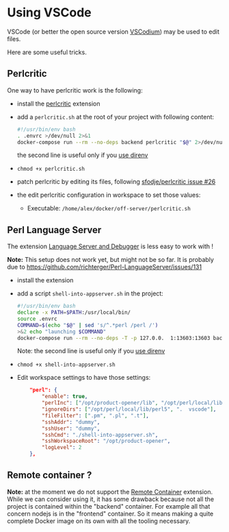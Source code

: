 # Using VSCode

VSCode (or better the open source version [VSCodium](https://github.com/VSCodium/vscodium/)) may be used to edit files.

Here are some useful tricks.

## Perlcritic

One way to have perlcritic work is the following:

* install the [perlcritic](https://marketplace.visualstudio.com/items?itemName=sfodje.perlcritic) extension
*   add a `perlcritic.sh` at the root of your project with following content:

    ```bash
    #!/usr/bin/env bash
    . .envrc >/dev/null 2>&1
    docker-compose run --rm --no-deps backend perlcritic "$@" 2>/dev/null
    ```

    the second line is useful only if you [use direnv](use-direnv.md)
* `chmod +x perlcritic.sh`
* patch perlcritic by editing its files, following [sfodje/perlcritic issue #26](https://github.com/sfodje/perlcritic/issues/26#issuecomment-1006411268)
* the edit perlcritic configuration in workspace to set those values:
  * Executable: `/home/alex/docker/off-server/perlcritic.sh`

## Perl Language Server

The extension [Language Server and Debugger](https://marketplace.visualstudio.com/items?itemName=richterger.perl) is less easy to work with !

**Note:** This setup does not work yet, but might not be so far. It is probably due to https://github.com/richterger/Perl-LanguageServer/issues/131

* install the extension
*   add a script `shell-into-appserver.sh` in the project:

    ```bash
    #!/usr/bin/env bash
    declare -x PATH=$PATH:/usr/local/bin/
    source .envrc
    COMMAND=$(echo "$@" | sed 's/^.*perl /perl /')
    >&2 echo "launching $COMMAND"
    docker-compose run --rm --no-deps -T -p 127.0.0.  1:13603:13603 backend $COMMAND
    ```

    Note: the second line is useful only if you [use direnv](use-direnv.md)
* `chmod +x shell-into-appserver.sh`
*   Edit workspace settings to have those settings:

    ```json
        "perl": {
            "enable": true,
            "perlInc": ["/opt/product-opener/lib", "/opt/perl/local/lib/perl5"],
            "ignoreDirs": ["/opt/perl/local/lib/perl5", ".  vscode"],
            "fileFilter": [".pm", ".pl", ".t"],
            "sshAddr": "dummy",
            "sshUser": "dummy",
            "sshCmd": "./shell-into-appserver.sh",
            "sshWorkspaceRoot": "/opt/product-opener",
            "logLevel": 2
        },
    ```

## Remote container ?

**Note:** at the moment we do not support the [Remote Container](https://marketplace.visualstudio.com/items?itemName=ms-vscode-remote.remote-containers) extension. While we can consider using it, it has some drawback because not all the project is contained within the "backend" container. For example all that concern nodejs is in the "frontend" container. So it means making a quite complete Docker image on its own with all the tooling necessary.
